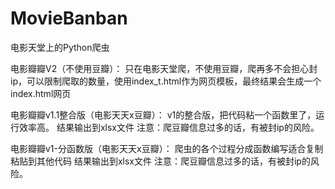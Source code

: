# MovieBanban
 电影天堂上的Python爬虫

电影瓣瓣V2（不使用豆瓣）：
只在电影天堂爬，不使用豆瓣，爬再多不会担心封ip，可以限制爬取的数量，使用index_t.html作为网页模板，最终结果会生成一个index.html网页

电影瓣瓣v1.1整合版（电影天天x豆瓣）：
v1的整合版，把代码粘一个函数里了，运行效率高。
结果输出到xlsx文件
注意：爬豆瓣信息过多的话，有被封ip的风险。


电影瓣瓣v1-分函数版（电影天天x豆瓣）：
爬虫的各个过程分成函数编写适合复制粘贴到其他代码
结果输出到xlsx文件
注意：爬豆瓣信息过多的话，有被封ip的风险。